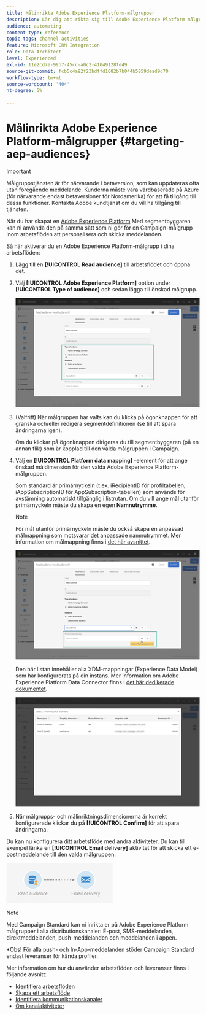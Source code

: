 ```yaml
---
title: Målinrikta Adobe Experience Platform-målgrupper
description: Lär dig att rikta sig till Adobe Experience Platform målgrupper i arbetsflöden.
audience: automating
content-type: reference
topic-tags: channel-activities
feature: Microsoft CRM Integration
role: Data Architect
level: Experienced
exl-id: 11e2cd7e-99b7-45cc-a0c2-41049128fe49
source-git-commit: fcb5c4a92f23bdffd1082b7b044b5859dead9d70
workflow-type: tm+mt
source-wordcount: '404'
ht-degree: 5%

---
```


# Målinrikta Adobe Experience Platform-målgrupper  {#targeting-aep-audiences}

>[!IMPORTANT]
>
>Målgruppstjänsten är för närvarande i betaversion, som kan uppdateras ofta utan föregående meddelande. Kunderna måste vara värdbaserade på Azure (för närvarande endast betaversioner för Nordamerika) för att få tillgång till dessa funktioner. Kontakta Adobe kundtjänst om du vill ha tillgång till tjänsten.

När du har skapat en [Adobe Experience Platform](../../integrating/using/aep-about-audience-destinations-service.md) Med segmentbyggaren kan ni använda den på samma sätt som ni gör för en Campaign-målgrupp inom arbetsflöden att personalisera och skicka meddelanden.

Så här aktiverar du en Adobe Experience Platform-målgrupp i dina arbetsflöden:

1. Lägg till en **[!UICONTROL Read audience]** till arbetsflödet och öppna det.

1. Välj **[!UICONTROL Adobe Experience Platform]** option under **[!UICONTROL Type of audience]** och sedan lägga till önskad målgrupp.

   ![](assets/aep_wkf_readaudience.png)

1. (Valfritt) När målgruppen har valts kan du klicka på ögonknappen för att granska och/eller redigera segmentdefinitionen (se till att spara ändringarna igen).

   Om du klickar på ögonknappen dirigeras du till segmentbyggaren (på en annan flik) som är kopplad till den valda målgruppen i Campaign.

1. Välj en **[!UICONTROL Platform data mapping]** -element för att ange önskad måldimension för den valda Adobe Experience Platform-målgruppen.

   Som standard är primärnyckeln (t.ex. iRecipientID för profiltabellen, iAppSubscriptionID för AppSubscription-tabellen) som används för avstämning automatiskt tillgänglig i listrutan. Om du vill ange mål utanför primärnyckeln måste du skapa en egen **Namnutrymme**.

   >[!NOTE]
   >
   >För mål utanför primärnyckeln måste du också skapa en anpassad målmappning som motsvarar det anpassade namnutrymmet. Mer information om målmappning finns i [det här avsnittet](../../administration/using/target-mappings-in-campaign.md).

   ![](assets/aep_wkf_readaudience_namespace.png)

   Den här listan innehåller alla XDM-mappningar (Experience Data Model) som har konfigurerats på din instans. Mer information om Adobe Experience Platform Data Connector finns i [det här dedikerade dokumentet](../../integrating/using/aep-about-data-connector.md).

   ![](assets/aep_wkf_readaudience_namespace2.png)

1. När målgrupps- och målinriktningsdimensionerna är korrekt konfigurerade klickar du på **[!UICONTROL Confirm]** för att spara ändringarna.

Du kan nu konfigurera ditt arbetsflöde med andra aktiviteter. Du kan till exempel länka en **[!UICONTROL Email delivery]** aktivitet för att skicka ett e-postmeddelande till den valda målgruppen.

![](assets/aep_wkf_email.png)

>[!NOTE]
>
>Med Campaign Standard kan ni inrikta er på Adobe Experience Platform målgrupper i alla distributionskanaler: E-post, SMS-meddelanden, direktmeddelanden, push-meddelanden och meddelanden i appen.
>
>*Obs! För alla push- och In-App-meddelanden stöder Campaign Standard endast leveranser för kända profiler.

Mer information om hur du använder arbetsflöden och leveranser finns i följande avsnitt:

* [Identifiera arbetsflöden](../../automating/using/get-started-workflows.md)
* [Skapa ett arbetsflöde](../../automating/using/building-a-workflow.md)
* [Identifiera kommunikationskanaler](../../channels/using/get-started-communication-channels.md)
* [Om kanalaktiviteter](../../automating/using/about-channel-activities.md)
